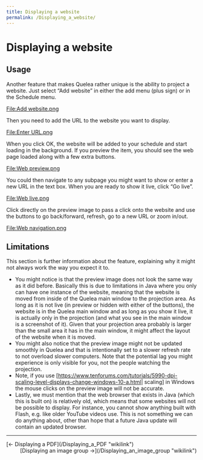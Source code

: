 ```yaml
---
title: Displaying a website
permalink: /Displaying_a_website/
---
```


# Displaying a website

Usage
-----

Another feature that makes Quelea rather unique is the ability to project a website. Just select “Add website” in either the add menu (plus sign) or in the Schedule menu.

[<File:Add> website.png](/File:Add_website.png "wikilink")

Then you need to add the URL to the website you want to display.

[<File:Enter> URL.png](/File:Enter_URL.png "wikilink")

When you click OK, the website will be added to your schedule and start loading in the background. If you preview the item, you should see the web page loaded along with a few extra buttons.

[<File:Web> preview.png](/File:Web_preview.png "wikilink")

You could then navigate to any subpage you might want to show or enter a new URL in the text box. When you are ready to show it live, click “Go live”.

[<File:Web> live.png](/File:Web_live.png "wikilink")

Click directly on the preview image to pass a click onto the website and use the buttons to go back/forward, refresh, go to a new URL or zoom in/out.

[<File:Web> navigation.png](/File:Web_navigation.png "wikilink")

Limitations
-----------

This section is further information about the feature, explaining why it might not always work the way you expect it to.

-   You might notice is that the preview image does not look the same way as it did before. Basically this is due to limitations in Java where you only can have one instance of the website, meaning that the website is moved from inside of the Quelea main window to the projection area. As long as it is not live (in preview or hidden with either of the buttons), the website is in the Quelea main window and as long as you show it live, it is actually only in the projection (and what you see in the main window is a screenshot of it). Given that your projection area probably is larger than the small area it has in the main window, it might affect the layout of the website when it is moved.
-   You might also notice that the preview image might not be updated smoothly in Quelea and that is intentionally set to a slower refresh rate to not overload slower computers. Note that the potential lag you might experience is only visible for you, not the people watching the projection.
-   Note, if you use \[<https://www.tenforums.com/tutorials/5990-dpi-scaling-level-displays-change-windows-10-a.html>| scaling\] in Windows the mouse clicks on the preview image will not be accurate.
-   Lastly, we must mention that the web browser that exists in Java (which this is built on) is relatively old, which means that some websites will not be possible to display. For instance, you cannot show anything built with Flash, e.g. like older YouTube videos use. This is not something we can do anything about, other than hope that a future Java update will contain an updated browser.

------------------------------------------------------------------------

<div style="text-align: left;">
[← Displaying a PDF](/Displaying_a_PDF "wikilink") <span style="float:right;"> [Displaying an image group →](/Displaying_an_image_group "wikilink")</span>

</div>
